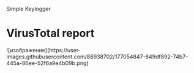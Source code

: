 Simple Keylogger

<h1>VirusTotal report</h1>
![изображение](https://user-images.githubusercontent.com/88938702/177054847-849df892-74b7-445a-86ee-52f6a9e4b09b.png)
